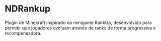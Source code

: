 # NDRankup
Plugin de Minecraft inspirado no minigame RankUp, desenvolvido para permitir que jogadores evoluam através de ranks de forma progressiva e recompensadora.
